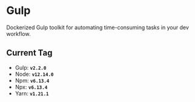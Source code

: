 # Gulp

Dockerized Gulp toolkit for automating time-consuming tasks in your dev workflow.

## Current Tag
- Gulp: **`v2.2.0`**
- Node: **`v12.14.0`**
- Npm:  **`v6.13.4`**
- Npx:  **`v6.13.4`**
- Yarn: **`v1.21.1`**

